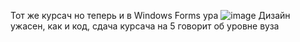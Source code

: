 Тот же курсач но теперь и в Windows Forms ура
![image](https://user-images.githubusercontent.com/114272076/216824633-92fe1492-8ab5-4755-b8b5-58af478e4129.png)
Дизайн ужасен, как и код, сдача курсача на 5 говорит об уровне вуза
